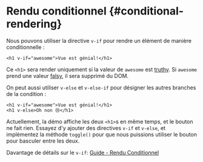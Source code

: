 # Rendu conditionnel {#conditional-rendering}

Nous pouvons utiliser la directive `v-if` pour rendre un élément de manière conditionnelle :

```vue-html
<h1 v-if="awesome">Vue est génial!</h1>
```

Ce `<h1>` sera render uniquement si la valeur de `awesome` est [truthy](https://developer.mozilla.org/fr/docs/Glossary/Truthy). Si `awesome` prend une valeur [falsy](https://developer.mozilla.org/fr/docs/Glossary/Falsy), il sera supprimé du DOM.

On peut aussi utiliser `v-else` et `v-else-if` pour désigner les autres branches de la condition :

```vue-html
<h1 v-if="awesome">Vue est génial!</h1>
<h1 v-else>Oh non 😢</h1>
```

Actuellement, la démo affiche les deux `<h1>`s en même temps, et le bouton ne fait rien. Essayez d'y ajouter des directives `v-if` et `v-else`, et implémentez la méthode `toggle()` pour que nous puissions utiliser le bouton pour basculer entre les deux.

Davantage de détails sur le `v-if`: <a target="_blank" href="/guide/essentials/conditional.html">Guide - Rendu Conditionnel</a>

